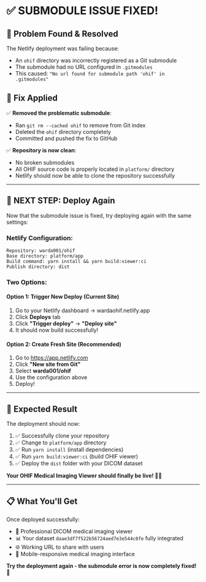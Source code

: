 # ✅ SUBMODULE ISSUE FIXED!

## 🐛 **Problem Found & Resolved**

The Netlify deployment was failing because:
- An `ohif` directory was incorrectly registered as a Git submodule
- The submodule had no URL configured in `.gitmodules`
- This caused: `"No url found for submodule path 'ohif' in .gitmodules"`

## 🔧 **Fix Applied**

✅ **Removed the problematic submodule**:
- Ran `git rm --cached ohif` to remove from Git index
- Deleted the `ohif` directory completely
- Committed and pushed the fix to GitHub

✅ **Repository is now clean**:
- No broken submodules
- All OHIF source code is properly located in `platform/` directory
- Netlify should now be able to clone the repository successfully

---

## 🚀 **NEXT STEP: Deploy Again**

Now that the submodule issue is fixed, try deploying again with the same settings:

### **Netlify Configuration:**
```
Repository: warda001/ohif
Base directory: platform/app
Build command: yarn install && yarn build:viewer:ci
Publish directory: dist
```

### **Two Options:**

#### **Option 1: Trigger New Deploy (Current Site)**
1. Go to your Netlify dashboard → wardaohif.netlify.app
2. Click **Deploys** tab
3. Click **"Trigger deploy"** → **"Deploy site"**
4. It should now build successfully!

#### **Option 2: Create Fresh Site (Recommended)**
1. Go to https://app.netlify.com
2. Click **"New site from Git"**
3. Select **warda001/ohif**
4. Use the configuration above
5. Deploy!

---

## 🎯 **Expected Result**

The deployment should now:
1. ✅ Successfully clone your repository
2. ✅ Change to `platform/app` directory
3. ✅ Run `yarn install` (install dependencies)
4. ✅ Run `yarn build:viewer:ci` (build OHIF viewer)
5. ✅ Deploy the `dist` folder with your DICOM dataset

**Your OHIF Medical Imaging Viewer should finally be live! 🏥🎉**

---

## 📋 **What You'll Get**

Once deployed successfully:
- 🏥 Professional DICOM medical imaging viewer
- 📊 Your dataset `daae3df7f522b56724aed7e3e544c0fe` fully integrated
- 🌐 Working URL to share with users
- 📱 Mobile-responsive medical imaging interface

**Try the deployment again - the submodule error is now completely fixed! 🚀**